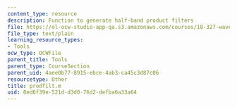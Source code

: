 ```yaml
---
content_type: resource
description: Function to generate half-band product filters
file: https://ol-ocw-studio-app-qa.s3.amazonaws.com/courses/18-327-wavelets-filter-banks-and-applications-spring-2003/8ed6f39e521dd3d076d2defba6a33a64_prodfilt.m
file_type: text/plain
learning_resource_types:
- Tools
ocw_type: OCWFile
parent_title: Tools
parent_type: CourseSection
parent_uid: 4aee0b77-8915-ebce-4ab3-ca45c3d87c06
resourcetype: Other
title: prodfilt.m
uid: 8ed6f39e-521d-d3d0-76d2-defba6a33a64
---
```

